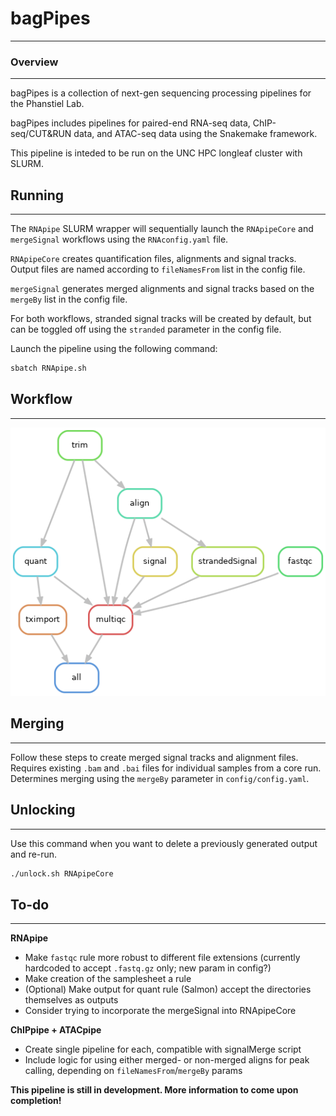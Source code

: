 # bagPipes
***********************

### Overview
***********************
bagPipes is a collection of next-gen sequencing processing pipelines for the Phanstiel Lab.

bagPipes includes pipelines for paired-end RNA-seq data, ChIP-seq/CUT&RUN data, and ATAC-seq data using the Snakemake framework.

This pipeline is inteded to be run on the UNC HPC longleaf cluster with SLURM.

## Running
-----------------------
The `RNApipe` SLURM wrapper will sequentially launch the `RNApipeCore` and `mergeSignal` workflows using the `RNAconfig.yaml` file.

`RNApipeCore` creates quantification files, alignments and signal tracks. Output files are named according to `fileNamesFrom` list in the config file.

`mergeSignal` generates merged alignments and signal tracks based on the `mergeBy` list in the config file. 

For both workflows, stranded signal tracks will be created by default, but can be toggled off using the `stranded` parameter in the config file.

Launch the pipeline using the following command:
```bash
sbatch RNApipe.sh
```

## Workflow
-----------------------
![](dags/RNApipeCoreDAG.png)

## Merging
-----------------------
Follow these steps to create merged signal tracks and alignment files. Requires existing `.bam` and `.bai` files for individual samples from a core run. Determines merging using the `mergeBy` parameter in `config/config.yaml`.  

## Unlocking
-----------------------
Use this command when you want to delete a previously generated output and re-run.
```bash
./unlock.sh RNApipeCore
```

## To-do
-----------------------
**RNApipe**
- Make `fastqc` rule more robust to different file extensions (currently hardcoded to accept `.fastq.gz` only; new param in config?)
- Make creation of the samplesheet a rule
- (Optional) Make output for quant rule (Salmon) accept the directories themselves as outputs
- Consider trying to incorporate the mergeSignal into RNApipeCore 

**ChIPpipe + ATACpipe**
- Create single pipeline for each, compatible with signalMerge script
- Include logic for using either merged- or non-merged aligns for peak calling, depending on `fileNamesFrom`/`mergeBy` params

**This pipeline is still in development. More information to come upon completion!**